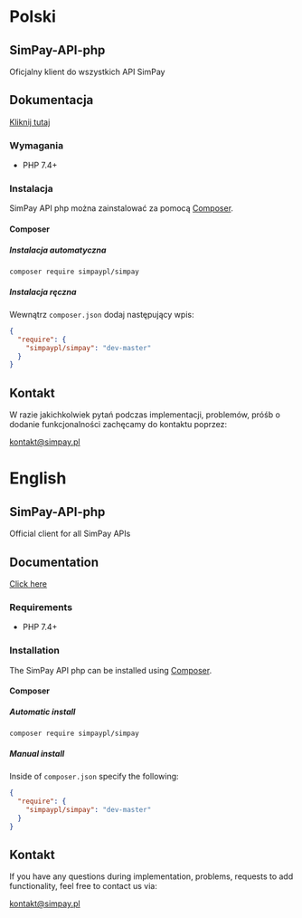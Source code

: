 # Polski

## SimPay-API-php
Oficjalny klient do wszystkich API SimPay

## Dokumentacja
[Kliknij tutaj](https://docs.simpay.pl/pl/php/?php#wstep)

### Wymagania
* PHP 7.4+

### Instalacja

SimPay API php można zainstalować za pomocą [Composer](https://packagist.org/packages/simpaypl/simpay).

#### Composer

##### Instalacja automatyczna
```composer require simpaypl/simpay```

##### Instalacja ręczna
Wewnątrz `composer.json` dodaj następujący wpis:

``` json
{
  "require": {
    "simpaypl/simpay": "dev-master"
  }
}
```

## Kontakt
W razie jakichkolwiek pytań podczas implementacji, problemów, próśb o dodanie funkcjonalności zachęcamy do kontaktu poprzez:

<kontakt@simpay.pl>

# English

## SimPay-API-php
Official client for all SimPay APIs

## Documentation
[Click here](https://docs.simpay.pl/en/php/?php#wstep)

### Requirements
* PHP 7.4+

### Installation

The SimPay API php can be installed using [Composer](https://packagist.org/packages/simpaypl/simpay).

#### Composer

##### Automatic install
```composer require simpaypl/simpay```

##### Manual install
Inside of `composer.json` specify the following:

``` json
{
  "require": {
    "simpaypl/simpay": "dev-master"
  }
}
```

## Kontakt
If you have any questions during implementation, problems, requests to add functionality, feel free to contact us via:

<kontakt@simpay.pl>